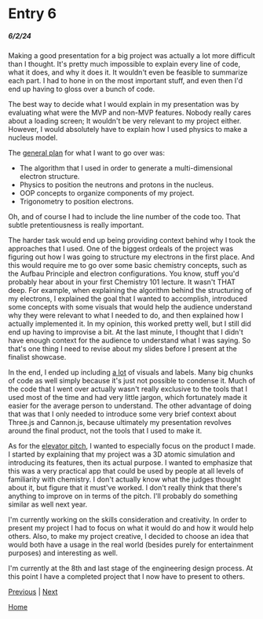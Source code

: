 # Entry 6
##### 6/2/24

Making a good presentation for a big project was actually a lot more difficult than I thought. It's pretty much impossible to explain every line of code, what it does, and why it does it. It wouldn't even be feasible to summarize each part. I had to hone in on the most important stuff, and even then I'd end up having to gloss over a bunch of code.

The best way to decide what I would explain in my presentation was by evaluating what were the MVP and non-MVP features. Nobody really cares about a loading screen; It wouldn't be very relevant to my project either. However, I would absolutely have to explain how I used physics to make a nucleus model.

The [general plan](https://docs.google.com/document/d/1_t1m0m0vUGzBEhFIIDHmVApf5_VBdPcQBoo364VQYk8/edit#heading=h.361vsvlrx00t) for what I want to go over was:
* The algorithm that I used in order to generate a multi-dimensional electron structure.
* Physics to position the neutrons and protons in the nucleus.
* OOP concepts to organize components of my project.
* Trigonometry to position electrons.

Oh, and of course I had to include the line number of the code too. That subtle pretentiousness is really important.

The harder task would end up being providing context behind why I took the approaches that I used. One of the biggest ordeals of the project was figuring out how I was going to structure my electrons in the first place. And this would require me to go over some basic chemistry concepts, such as the Aufbau Principle and electron configurations. You know, stuff you'd probably hear about in your first Chemistry 101 lecture. It wasn't THAT deep. For example, when explaining the algorithm behind the structuring of my electrons, I explained the goal that I wanted to accomplish, introduced some concepts with some visuals that would help the audience understand why they were relevant to what I needed to do, and then explained how I actually implemented it. In my opinion, this worked pretty well, but I still did end up having to improvise a bit. At the last minute, I thought that I didn't have enough context for the audience to understand what I was saying. So that's one thing I need to revise about my slides before I present at the finalist showcase.

In the end, I ended up including [a lot](https://docs.google.com/presentation/d/1abC4FaHfnqwgbTg5e0iv9zr_ohOlVG3bXfWrQXsEVJ8/edit?usp=sharing) of visuals and labels. Many big chunks of code as well simply because it's just not possible to condense it. Much of the code that I went over actually wasn't really exclusive to the tools that I used most of the time and had very little jargon, which fortunately made it easier for the average person to understand. The other advantage of doing that was that I only needed to introduce some very brief context about Three.js and Cannon.js, because ultimately my presentation revolves around the final product, not the tools that I used to make it. 

As for the [elevator pitch](https://docs.google.com/document/d/1_t1m0m0vUGzBEhFIIDHmVApf5_VBdPcQBoo364VQYk8/edit#heading=h.uleqo0zcryhs), I wanted to especially focus on the product I made. I started by explaining that my project was a 3D atomic simulation and introducing its features, then its actual purpose. I wanted to emphasize that this was a very practical app that could be used by people at all levels of familiarity with chemistry. I don't actually know what the judges thought about it, but figure that it must've worked. I don't really think that there's anything to improve on in terms of the pitch. I'll probably do something similar as well next year.

I'm currently working on the skills consideration and creativity. In order to present my project I had to focus on what it would do and how it would help others. Also, to make my project creative, I decided to choose an idea that would both have a usage in the real world (besides purely for entertainment purposes) and interesting as well. 

I'm currently at the 8th and last stage of the engineering design process. At this point I have a completed project that I now have to present to others. 

[Previous](entry05.md) | [Next](entry07.md)

[Home](../README.md)
